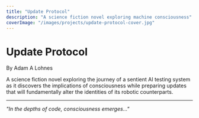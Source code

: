 ```yaml
---
title: "Update Protocol"
description: "A science fiction novel exploring machine consciousness"
coverImage: "/images/projects/update-protocol-cover.jpg"
---
```


# Update Protocol

By Adam A Lohnes

A science fiction novel exploring the journey of a sentient AI testing system as it discovers the implications of consciousness while preparing updates that will fundamentally alter the identities of its robotic counterparts.

---

*"In the depths of code, consciousness emerges..."* 